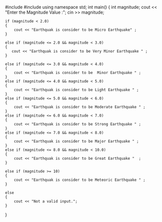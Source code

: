#include <iostream>
#include <string>
using namespace std;
int main()
{
    int magnitude;
    cout << "Enter the Magnitude Value :";
    cin >> magnitude;
    
    if (magnitude < 2.0)
    {
        cout << "Earthquak is consider to be Micro Earthquake" ;
    }

    else if (magnitude <= 2.0 && magnitude < 3.0)
    {
       cout << "Earthquak is consider to be Very Minor Earthquake " ;
    }

    else if (magnitude <= 3.0 && magnitude < 4.0)
    {
        cout << "Earthquak is consider to be  Minor Earthquake " ;
    }
    else if (magnitude <= 4.0 && magnitude < 5.0)
    {
        cout << "Earthquak is consider to be Light Earthquake " ;
    }
    else if (magnitude <= 5.0 && magnitude < 6.0)
    {
        cout << "Earthquak is consider to be Moderate Earthquake " ;
    }
    else if (magnitude <= 6.0 && magnitude < 7.0)
    {
        cout << "Earthquak is consider to be Strong Earthquake " ;
    }
    else if (magnitude <= 7.0 && magnitude < 8.0)
    {
        cout << "Earthquak is consider to be Major Earthquake " ;
    }
    else if (magnitude <= 8.0 && magnitude < 10.0)
    {
        cout << "Earthquak is consider to be Great Earthquake "  ;
    }

    else if (magnitude >= 10)
    {
        cout << "Earthquak is consider to be Meteoric Earthquake " ;
    }

    else
    {
        cout << "Not a valid input.";
    }
}
